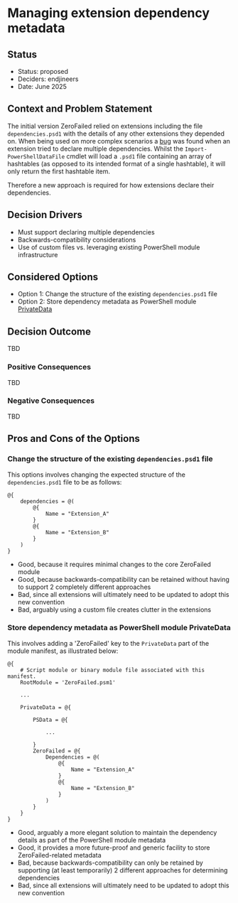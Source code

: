 # Managing extension dependency metadata 

## Status

* Status: proposed
* Deciders: endjineers
* Date: June 2025

## Context and Problem Statement

The initial version ZeroFailed relied on extensions including the file `dependencies.psd1` with the details of any other extensions they depended on.  When being used on more complex scenarios a [bug](https://github.com/zerofailed/ZeroFailed/issues/5) was found when an extension tried to declare multiple dependencies.  Whilst the `Import-PowerShellDataFile` cmdlet will load a `.psd1` file containing an array of hashtables (as opposed to its intended format of a single hashtable), it will only return the first hashtable item.

Therefore a new approach is required for how extensions declare their dependencies.

## Decision Drivers

* Must support declaring multiple dependencies
* Backwards-compatibility considerations
* Use of custom files vs. leveraging existing PowerShell module infrastructure

## Considered Options

* Option 1: Change the structure of the existing `dependencies.psd1` file
* Option 2: Store dependency metadata as PowerShell module [PrivateData](https://learn.microsoft.com/en-us/dotnet/api/system.management.automation.psmoduleinfo.privatedata)

## Decision Outcome

TBD

### Positive Consequences

TBD

### Negative Consequences

TBD

## Pros and Cons of the Options

### Change the structure of the existing `dependencies.psd1` file

This options involves changing the expected structure of the `dependencies.psd1` file to be as follows:

```
@{
    dependencies = @(
        @{
            Name = "Extension_A"
        }
        @{
            Name = "Extension_B"
        }
    )
}
```

* Good, because it requires minimal changes to the core ZeroFailed module
* Good, because backwards-compatibility can be retained without having to support 2 completely different approaches
* Bad, since all extensions will ultimately need to be updated to adopt this new convention
* Bad, arguably using a custom file creates clutter in the extensions

### Store dependency metadata as PowerShell module PrivateData

This involves adding a 'ZeroFailed' key to the `PrivateData` part of the module manifest, as illustrated below:
```
@{
    # Script module or binary module file associated with this manifest.
    RootModule = 'ZeroFailed.psm1'

    ...

    PrivateData = @{

        PSData = @{
            
            ...

        }
        ZeroFailed = @{
            Dependencies = @(
                @{
                    Name = "Extension_A"
                }
                @{
                    Name = "Extension_B"
                }
            )
        }
    }
}
```

* Good, arguably a more elegant solution to maintain the dependency details as part of the PowerShell module metadata
* Good, it provides a more future-proof and generic facility to store ZeroFailed-related metadata
* Bad, because backwards-compatibility can only be retained by supporting (at least temporarily) 2 different approaches for determining dependencies
* Bad, since all extensions will ultimately need to be updated to adopt this new convention
